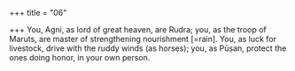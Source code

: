 +++
title = "06"

+++
You, Agni, as lord of great heaven, are Rudra; you, as the troop of  Maruts, are master of strengthening nourishment [=rain].
You, as luck for livestock, drive with the ruddy winds (as horses); you, as  Pūṣan, protect the ones doing honor, in your own person.
